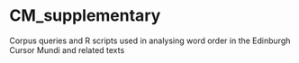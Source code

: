 # CM_supplementary
Corpus queries and R scripts used in analysing word order in the Edinburgh Cursor Mundi and related texts

